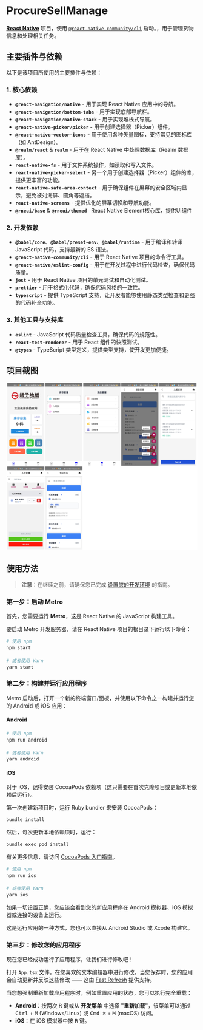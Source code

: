 # ProcureSellManage

[**React Native**](https://reactnative.dev) 项目，使用 [`@react-native-community/cli`](https://github.com/react-native-community/cli) 启动。，用于管理货物信息和处理相关任务。

## 主要插件与依赖

以下是该项目所使用的主要插件与依赖：

### 1. **核心依赖**

- **`@react-navigation/native`** - 用于实现 React Native 应用中的导航。
- **`@react-navigation/bottom-tabs`** - 用于实现底部导航栏。
- **`@react-navigation/native-stack`** - 用于实现堆栈式导航。
- **`@react-native-picker/picker`** - 用于创建选择器（Picker）组件。
- **`@react-native-vector-icons`** - 用于使用各种矢量图标，支持常见的图标库（如 AntDesign）。
- **`@realm/react`** & **`realm`** - 用于在 React Native 中处理数据库（Realm 数据库）。
- **`react-native-fs`** - 用于文件系统操作，如读取和写入文件。
- **`react-native-picker-select`** - 另一个用于创建选择器（Picker）组件的库，提供更丰富的功能。
- **`react-native-safe-area-context`** - 用于确保组件在屏幕的安全区域内显示，避免被刘海屏、圆角等遮挡。
- **`react-native-screens`** - 提供优化的屏幕切换和导航功能。
- **`@rneui/base`** & **`@rneui/themed `**  React Native Element核心库，提供UI组件

### 2. **开发依赖**

- **`@babel/core`**、**`@babel/preset-env`**、**`@babel/runtime`** - 用于编译和转译 JavaScript 代码，支持最新的 ES 语法。
- **`@react-native-community/cli`** - 用于 React Native 项目的命令行工具。
- **`@react-native/eslint-config`** - 用于在开发过程中进行代码检查，确保代码质量。
- **`jest`** - 用于 React Native 项目的单元测试和自动化测试。
- **`prettier`** - 用于格式化代码，确保代码风格的一致性。
- **`typescript`** - 提供 TypeScript 支持，让开发者能够使用静态类型检查和更强的代码补全功能。

### 3. **其他工具与支持库**

- **`eslint`** - JavaScript 代码质量检查工具，确保代码的规范性。
- **`react-test-renderer`** - 用于 React 组件的快照测试。
- **`@types`** - TypeScript 类型定义，提供类型支持，使开发更加便捷。

## 项目截图

![项目截图](.\README.assets\图像-1738668272358.jpg)

## 使用方法

> **注意**：在继续之前，请确保您已完成 [设置您的开发环境](https://reactnative.dev/docs/set-up-your-environment) 的指南。

### 第一步：启动 Metro

首先，您需要运行 **Metro**，这是 React Native 的 JavaScript 构建工具。

要启动 Metro 开发服务器，请在 React Native 项目的根目录下运行以下命令：

```sh
# 使用 npm
npm start

# 或者使用 Yarn
yarn start
```

### 第二步：构建并运行应用程序

Metro 启动后，打开一个新的终端窗口/面板，并使用以下命令之一构建并运行您的 Android 或 iOS 应用：

#### Android

```sh
# 使用 npm
npm run android

# 或者使用 Yarn
yarn android
```

#### iOS

对于 iOS，记得安装 CocoaPods 依赖项（这只需要在首次克隆项目或更新本地依赖后运行）。

第一次创建新项目时，运行 Ruby bundler 来安装 CocoaPods：

```sh
bundle install
```

然后，每次更新本地依赖项时，运行：

```sh
bundle exec pod install
```

有关更多信息，请访问 [CocoaPods 入门指南](https://guides.cocoapods.org/using/getting-started.html)。

```sh
# 使用 npm
npm run ios

# 或者使用 Yarn
yarn ios
```

如果一切设置正确，您应该会看到您的新应用程序在 Android 模拟器、iOS 模拟器或连接的设备上运行。

这是运行应用的一种方式，您也可以直接从 Android Studio 或 Xcode 构建它。

### 第三步：修改您的应用程序

现在您已经成功运行了应用程序，让我们进行修改吧！

打开 `App.tsx` 文件，在您喜欢的文本编辑器中进行修改。当您保存时，您的应用会自动更新并反映这些修改 —— 这由 [Fast Refresh](https://reactnative.dev/docs/fast-refresh) 提供支持。

当您想强制重新加载应用程序时，例如重置应用的状态，您可以执行完全重载：

- **Android**：按两次 <kbd>R</kbd> 键或从 **开发菜单** 中选择 **"重新加载"**，该菜单可以通过 <kbd>Ctrl</kbd> + <kbd>M</kbd> (Windows/Linux) 或 <kbd>Cmd ⌘</kbd> + <kbd>M</kbd> (macOS) 访问。
- **iOS**：在 iOS 模拟器中按 <kbd>R</kbd> 键。
